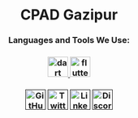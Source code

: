 <h1 align="center">
  <b>CPAD Gazipur</b>
</h1>
  
<h3 align="center">Languages and Tools We Use:<h3>
<p align="center"> <a href="https://dart.dev" target="_blank" rel="noreferrer"> <img src="https://www.vectorlogo.zone/logos/dartlang/dartlang-icon.svg" alt="dart" width="40" height="40"/> </a> <a href="https://flutter.dev" target="_blank" rel="noreferrer"> <img src="https://www.vectorlogo.zone/logos/flutterio/flutterio-icon.svg" alt="flutter" width="40" height="40"/> </a> </p>

<p align="center" style="padding-top:5px;">
 <a href=""><img src="https://i.ibb.co/tXhy23t/github.png" alt="GitHub" width='40px' targer="blank"></a>
 <a href=""><img src="https://i.ibb.co/sJQ1pgn/twitter.png" alt="Twitter" width='40px' targer="blank"></a>
 <a href=""><img src="https://i.ibb.co/0YMdFJz/linkedin.png" alt="LinkedIn" width='40px' targer="blank"></a>
 <a href=""><img src="https://www.freepnglogos.com/uploads/discord-logo-png/discord-logo-vector-download-0.png" alt="Discord" width='40px' targer="blank"></a>
</p>
